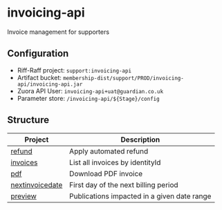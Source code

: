 # invoicing-api

Invoice management for supporters

## Configuration

* Riff-Raff project: `support:invoicing-api`
* Artifact bucket: `membership-dist/support/PROD/invoicing-api/invoicing-api.jar`
* Zuora API User: `invoicing-api+uat@guardian.co.uk`
* Parameter store: `/invoicing-api/${Stage}/config`

## Structure

| Project                                                           | Description                                     |                                    
| ----------------------------------------------------------------- | ----------------------------------------------- |
| [refund](src/main/scala/com/gu/invoicing/refund)                  | Apply automated refund                          |
| [invoices](src/main/scala/com/gu/invoicing/invoice)               | List all invoices by identityId                 |
| [pdf](src/main/scala/com/gu/invoicing/pdf)                        | Download PDF invoice                            |
| [nextinvoicedate](src/main/scala/com/gu/invoicing/nextinvoicedate)| First day of the next billing period            |
| [preview](src/main/scala/com/gu/invoicing/preview)                | Publications impacted in a given date range     |
